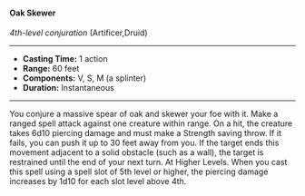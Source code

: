 #### Oak Skewer
*4th-level conjuration* (Artificer,Druid)
___
- **Casting Time:** 1 action
- **Range:** 60 feet
- **Components:** V, S, M (a splinter)
- **Duration:** Instantaneous
---
You conjure a massive spear of oak and skewer your
foe with it. Make a ranged spell attack against one
creature within range. On a hit, the creature takes
6d10 piercing damage and must make a Strength
saving throw. If it fails, you can push it up to 30 feet
away from you. If the target ends this movement
adjacent to a solid obstacle (such as a wall), the
target is restrained until the end of your next turn.
At Higher Levels.  When you cast this spell using
a spell slot of 5th level or higher, the piercing
damage increases by 1d10 for each slot level above
4th.
